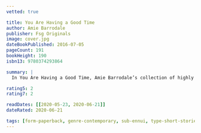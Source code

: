 ```yaml
---
vetted: true

title: You Are Having a Good Time
author: Amie Barrodale
publisher: Fsg Originals
image: cover.jpg
dateBookPublished: 2016-07-05
pageCount: 191
bookHeight: 190
isbn13: 9780374293864

summary: |
  In You Are Having a Good Time, Amie Barrodale’s collection of highly compressed and charged tales, the veneer of normality is stripped from her characters’ lives to reveal the seething and contradictory desires that fuel them. In “Animals,” an up-and-coming starlet harbors a complicated attraction toward her abusive director. In “Frank Advice for Fat Women,” an ethically compromised psychiatrist is drawn into the middle of a dysfunctional mother-daughter relationship. And in “The Imp,” a supernatural possession ruins a man’s relationship with his pregnant wife.

rating5: 2
rating7: 2

readDates: [[2020-05-23, 2020-06-21]]
dateRated: 2020-06-21

tags: [form-paperback, genre-contemporary, sub-ennui, type-short-stories]
---
```

